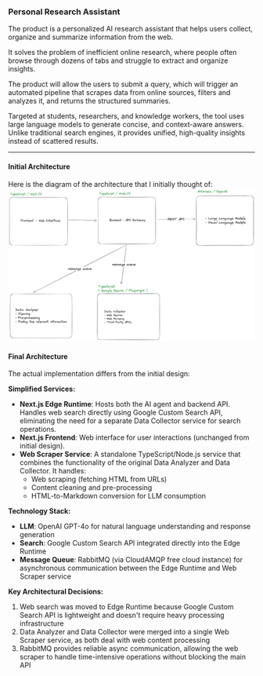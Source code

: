 ### Personal Research Assistant

The product is a personalized AI research assistant that helps users collect, organize and summarize information from the web.

It solves the problem of inefficient online research, where people often browse through dozens of tabs and struggle to extract and organize insights.

The product will allow the users to submit a query, which will trigger an automated pipeline that scrapes data from online sources, filters and analyzes it, and returns the structured summaries.

Targeted at students, researchers, and knowledge workers, the tool uses large language models to generate concise, and context-aware answers. Unlike traditional search engines, it provides unified, high-quality insights instead of scattered results.

----

#### Initial Architecture 

Here is the diagram of the architecture that I initially thought of:
![Architecture Diagram](./assets/whiteboard-architecture.png)

#### Final Architecture

The actual implementation differs from the initial design:

**Simplified Services:**
- **Next.js Edge Runtime**: Hosts both the AI agent and backend API. Handles web search directly using Google Custom Search API, eliminating the need for a separate Data Collector service for search operations.
- **Next.js Frontend**: Web interface for user interactions (unchanged from initial design).
- **Web Scraper Service**: A standalone TypeScript/Node.js service that combines the functionality of the original Data Analyzer and Data Collector. It handles:
  - Web scraping (fetching HTML from URLs)
  - Content cleaning and pre-processing
  - HTML-to-Markdown conversion for LLM consumption

**Technology Stack:**
- **LLM**: OpenAI GPT-4o for natural language understanding and response generation
- **Search**: Google Custom Search API integrated directly into the Edge Runtime
- **Message Queue**: RabbitMQ (via CloudAMQP free cloud instance) for asynchronous communication between the Edge Runtime and Web Scraper service

**Key Architectural Decisions:**
1. Web search was moved to Edge Runtime because Google Custom Search API is lightweight and doesn't require heavy processing infrastructure
2. Data Analyzer and Data Collector were merged into a single Web Scraper service, as both deal with web content processing
3. RabbitMQ provides reliable async communication, allowing the web scraper to handle time-intensive operations without blocking the main API

